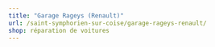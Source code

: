 ```yaml
---
title: "Garage Rageys (Renault)"
url: /saint-symphorien-sur-coise/garage-rageys-renault/
shop: réparation de voitures
---
```

